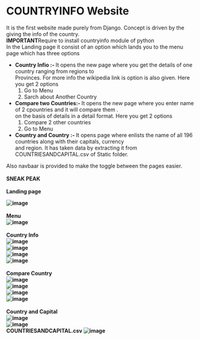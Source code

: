 # COUNTRYINFO Website 
It is the first website made purely from Django.
Concept is driven by the giving the info of the country.
<br>
<B>IMPORTANT</B>Require to install countryinfo module of python
<br>
In the Landing page it consist of an option which lands you to the menu page which has three options
<ul>
  <li> <b>  Country Infio :- </b> It opens the new page where you get the details of one country ranging from regions to <br>
      Provinces. For more info the wikipedia link is option is also given.
    Here you get 2 options
        <ol>
          <li> Go to Menu</li>
          <li> Sarch about Another Country</li>
        </ol>
  </li>
   <li> <b>Compare two Countries:- </b> It opens the new page where you enter name of 2 cpountries and it will compare them . <br>
    on the basis of details in a detail format. Here you get 2 options
        <ol>
          <li>Compare 2 other countries</li>
          <li> Go to Menu</li>
        </ol>
  </li>
     <li> <b>Country and Country :- </b> It opens page where enlists the name of all 196 countries along with their capitals, currency <br>
     and region. It has taken data by extracting it from COUNTRIESANDCAPITAL.csv of Static folder.
  </li>
</ul>
Also navbaar is provided to make the toggle between the pages easier.
<br>
<br>
<b> SNEAK PEAK <b>
<br>
<br>
<b>Landing page<b>
<br>
  
![image](https://github.com/Abhishek182005/COUNTRYFACT-PROJECT/assets/164459641/a0d7d89b-d798-4d2f-9b69-21f25bf20c53)
<br>
<br>
<b>Menu<b>
<br>
![image](https://github.com/Abhishek182005/COUNTRYFACT-PROJECT/assets/164459641/bfbb8873-85f9-4c13-ad30-9a30d52b3cc6)
<br>
<br>
<b>Country Info<b>
<br>
![image](https://github.com/Abhishek182005/COUNTRYFACT-PROJECT/assets/164459641/09e3c4dc-b2e2-4acf-87f6-78eaedc71abf)
<br>
![image](https://github.com/Abhishek182005/COUNTRYFACT-PROJECT/assets/164459641/ffd32c7c-3529-4636-aee3-5ed6808e4f3c)
<br>
![image](https://github.com/Abhishek182005/COUNTRYFACT-PROJECT/assets/164459641/27d77d24-b671-460e-a171-9505383dbc5b)
<br>
![image](https://github.com/Abhishek182005/COUNTRYFACT-PROJECT/assets/164459641/c64b16fc-4ada-4d44-bc91-75f6e5b7697c)
<br>
<br>
<b>Compare Country<b>
<br>
![image](https://github.com/Abhishek182005/COUNTRYFACT-PROJECT/assets/164459641/ddd73e71-6b51-427e-b5ad-70dc8450db36)
<br>
![image](https://github.com/Abhishek182005/COUNTRYFACT-PROJECT/assets/164459641/74c2dc65-a029-4dcf-a386-7a6c62717b42)
<br>
![image](https://github.com/Abhishek182005/COUNTRYFACT-PROJECT/assets/164459641/c8ceb568-be30-40f1-a176-dd0f4a6ac873)
<br>
![image](https://github.com/Abhishek182005/COUNTRYFACT-PROJECT/assets/164459641/83ed54c7-9911-4278-8b77-d2d30cff61ca)
<br>
<br>
<b>Country and Capital<b>
<br>
![image](https://github.com/Abhishek182005/COUNTRYFACT-PROJECT/assets/164459641/e0c0b278-5a03-4f81-b227-d8397f735f5d)
<br>
![image](https://github.com/Abhishek182005/COUNTRYFACT-PROJECT/assets/164459641/b55c7cb0-9f33-4fc3-a6ac-b0f800ecc1d3)
<br>
<b>COUNTRIESANDCAPITAL.csv<b>
![image](https://github.com/Abhishek182005/COUNTRYFACT-PROJECT/assets/164459641/5f770a36-688a-434d-8ede-748053c097bd)

